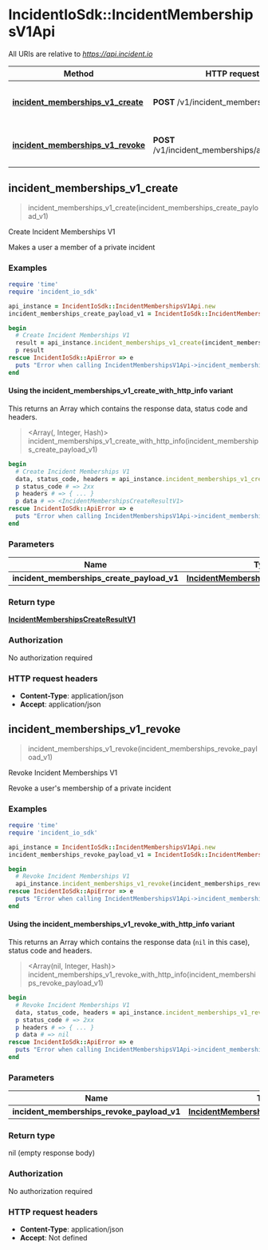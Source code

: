 # IncidentIoSdk::IncidentMembershipsV1Api

All URIs are relative to *https://api.incident.io*

| Method | HTTP request | Description |
| ------ | ------------ | ----------- |
| [**incident_memberships_v1_create**](IncidentMembershipsV1Api.md#incident_memberships_v1_create) | **POST** /v1/incident_memberships | Create Incident Memberships V1 |
| [**incident_memberships_v1_revoke**](IncidentMembershipsV1Api.md#incident_memberships_v1_revoke) | **POST** /v1/incident_memberships/actions/revoke | Revoke Incident Memberships V1 |


## incident_memberships_v1_create

> <IncidentMembershipsCreateResultV1> incident_memberships_v1_create(incident_memberships_create_payload_v1)

Create Incident Memberships V1

Makes a user a member of a private incident

### Examples

```ruby
require 'time'
require 'incident_io_sdk'

api_instance = IncidentIoSdk::IncidentMembershipsV1Api.new
incident_memberships_create_payload_v1 = IncidentIoSdk::IncidentMembershipsCreatePayloadV1.new({incident_id: '01ET65M7ZADYFCKD4K1AE2QNMC', user_id: '01FCQSP07Z74QMMYPDDGQB9FTG'}) # IncidentMembershipsCreatePayloadV1 | 

begin
  # Create Incident Memberships V1
  result = api_instance.incident_memberships_v1_create(incident_memberships_create_payload_v1)
  p result
rescue IncidentIoSdk::ApiError => e
  puts "Error when calling IncidentMembershipsV1Api->incident_memberships_v1_create: #{e}"
end
```

#### Using the incident_memberships_v1_create_with_http_info variant

This returns an Array which contains the response data, status code and headers.

> <Array(<IncidentMembershipsCreateResultV1>, Integer, Hash)> incident_memberships_v1_create_with_http_info(incident_memberships_create_payload_v1)

```ruby
begin
  # Create Incident Memberships V1
  data, status_code, headers = api_instance.incident_memberships_v1_create_with_http_info(incident_memberships_create_payload_v1)
  p status_code # => 2xx
  p headers # => { ... }
  p data # => <IncidentMembershipsCreateResultV1>
rescue IncidentIoSdk::ApiError => e
  puts "Error when calling IncidentMembershipsV1Api->incident_memberships_v1_create_with_http_info: #{e}"
end
```

### Parameters

| Name | Type | Description | Notes |
| ---- | ---- | ----------- | ----- |
| **incident_memberships_create_payload_v1** | [**IncidentMembershipsCreatePayloadV1**](IncidentMembershipsCreatePayloadV1.md) |  |  |

### Return type

[**IncidentMembershipsCreateResultV1**](IncidentMembershipsCreateResultV1.md)

### Authorization

No authorization required

### HTTP request headers

- **Content-Type**: application/json
- **Accept**: application/json


## incident_memberships_v1_revoke

> incident_memberships_v1_revoke(incident_memberships_revoke_payload_v1)

Revoke Incident Memberships V1

Revoke a user's membership of a private incident

### Examples

```ruby
require 'time'
require 'incident_io_sdk'

api_instance = IncidentIoSdk::IncidentMembershipsV1Api.new
incident_memberships_revoke_payload_v1 = IncidentIoSdk::IncidentMembershipsRevokePayloadV1.new({incident_id: '01FCNDV6P870EA6S7TK1DSYD5H', user_id: '01FCQSP07Z74QMMYPDDGQB9FTG'}) # IncidentMembershipsRevokePayloadV1 | 

begin
  # Revoke Incident Memberships V1
  api_instance.incident_memberships_v1_revoke(incident_memberships_revoke_payload_v1)
rescue IncidentIoSdk::ApiError => e
  puts "Error when calling IncidentMembershipsV1Api->incident_memberships_v1_revoke: #{e}"
end
```

#### Using the incident_memberships_v1_revoke_with_http_info variant

This returns an Array which contains the response data (`nil` in this case), status code and headers.

> <Array(nil, Integer, Hash)> incident_memberships_v1_revoke_with_http_info(incident_memberships_revoke_payload_v1)

```ruby
begin
  # Revoke Incident Memberships V1
  data, status_code, headers = api_instance.incident_memberships_v1_revoke_with_http_info(incident_memberships_revoke_payload_v1)
  p status_code # => 2xx
  p headers # => { ... }
  p data # => nil
rescue IncidentIoSdk::ApiError => e
  puts "Error when calling IncidentMembershipsV1Api->incident_memberships_v1_revoke_with_http_info: #{e}"
end
```

### Parameters

| Name | Type | Description | Notes |
| ---- | ---- | ----------- | ----- |
| **incident_memberships_revoke_payload_v1** | [**IncidentMembershipsRevokePayloadV1**](IncidentMembershipsRevokePayloadV1.md) |  |  |

### Return type

nil (empty response body)

### Authorization

No authorization required

### HTTP request headers

- **Content-Type**: application/json
- **Accept**: Not defined


